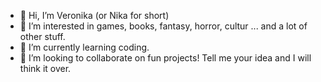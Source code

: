 - 👋 Hi, I’m Veronika (or Nika for short)
- 👀 I’m interested in games, books, fantasy, horror, cultur ... and a lot of other stuff.
- 🌱 I’m currently learning coding.
- 💞️ I’m looking to collaborate on fun projects! Tell me your idea and I will think it over.

<!---
VeronikaG97/VeronikaG97 is a ✨ special ✨ repository because its `README.md` (this file) appears on your GitHub profile.
You can click the Preview link to take a look at your changes.
--->
